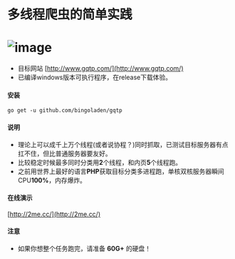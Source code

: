 # 多线程爬虫的简单实践
![image](https://github.com/bingoladen/gqtp/blob/master/show.gif)
=====================
- 目标网站 [http://www.gqtp.com/](http://www.gqtp.com/) 
- 已编译windows版本可执行程序，在release下载体验。

<h4>安装</h4> 
<code>go get -u github.com/bingoladen/gqtp</code>

<h4>说明</h4> 

- 理论上可以成千上万个线程(或者说协程？)同时抓取，已测试目标服务器有点扛不住，但比普通服务器要友好。
- 比较稳定时候最多同时分类用**2**个线程，和内页**5**个线程跑。
- 之前用世界上最好的语言**PHP**获取目标分类多进程跑，单核双核服务器瞬间CPU**100%**，内存爆炸。

<h4>在线演示</h4> 

 [http://2me.cc/](http://2me.cc/) 

<h4>注意</h4>

- 如果你想整个任务跑完，请准备 **60G+** 的硬盘！
